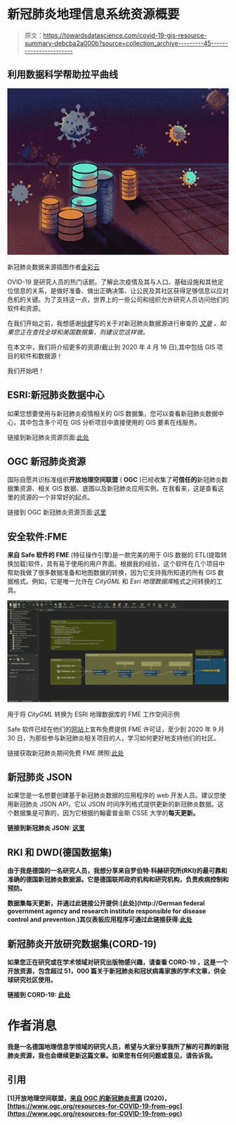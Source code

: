 # 新冠肺炎地理信息系统资源概要

> 原文：<https://towardsdatascience.com/covid-19-gis-resource-summary-debcba2a000b?source=collection_archive---------45----------------------->

## 利用数据科学帮助拉平曲线

![](img/0ad4fdea5195ae83aafd48cac786b03e.png)

新冠肺炎数据来源插图作者[金彩云](https://www.linkedin.com/in/ChaeyunKim)

OVID-19 是研究人员的热门话题。了解此次疫情及其与人口、基础设施和其他定位信息的关系，是做好准备、做出正确决策、让公民及其社区获得足够信息以应对危机的关键。为了支持这一点，世界上的一些公司和组织允许研究人员访问他们的软件和资源。

在我们开始之前，我想感谢[徐健](https://medium.com/u/8d1b81e7d0b1?source=post_page-----debcba2a000b--------------------------------)写的关于对新冠肺炎数据源进行审查的 [*文章*](/a-short-review-of-covid-19-data-sources-ba7f7aa1c342) *。如果您正在查找全球和美国数据集，则建议您这样做。*

在本文中，我们将介绍更多的资源(截止到 2020 年 4 月 16 日),其中包括 GIS 项目的软件和数据源！

我们开始吧！

## ESRI:新冠肺炎数据中心

如果您想要使用与新冠肺炎疫情相关的 GIS 数据集，您可以查看新冠肺炎数据中心，其中包含多个可在 GIS 分析项目中直接使用的 GIS 要素在线服务。

链接到新冠肺炎资源页面:[此处](https://coronavirus-resources.esri.com/#get-data)

## OGC 新冠肺炎资源

国际自愿共识标准组织**开放地理空间联盟** ( **OGC** )已经收集了**可信任的**新冠肺炎数据集资源、相关 GIS 数据、底图以及新冠肺炎应用实例。在我看来，这是查看这里的资源的一个非常好的起点。

链接到 OGC 新冠肺炎资源页面:[这里](https://www.ogc.org/resources-for-COVID-19-from-ogc)

## 安全软件:FME

**来自 **Safe** 软件的 FME** (特征操作引擎)是一款完美的用于 GIS 数据的 ETL(提取转换加载)软件，具有易于使用的用户界面。根据我的经验，这个软件在几个项目中帮助我做了很多数据准备和地图数据的转换，因为它支持我所知道的所有 GIS 数据格式。例如，它是唯一允许在 *CityGML* 和 *Esri 地理数据库*格式之间转换的工具。

![](img/d50ca29acd7873fdffec8e5bc3712b5d.png)

用于将 *CityGML* 转换为 ESRI 地理数据库的 FME 工作空间示例

Safe 软件已经在他们的[网站](https://www.safe.com/covid-19/)上宣布免费提供 FME 许可证，至少到 2020 年 9 月 30 日，为那些参与新冠肺炎相关项目的人，学习如何更好地支持他们的社区。

链接获取新冠肺炎期间免费 FME 牌照:[此处](https://www.safe.com/free-fme-licenses/covid-19/)

## 新冠肺炎 JSON

如果您是一名想要创建基于新冠肺炎数据的应用程序的 web 开发人员。建议您使用新冠肺炎 JSON API，它以 JSON 时间序列格式提供更新的新冠肺炎数据。这个数据集是可靠的，因为它根据约翰霍普金斯 CSSE 大学的[](https://github.com/CSSEGISandData/COVID-19)**每天更新。**

**链接到新冠肺炎 JSON: [这里](https://github.com/pomber/covid19)**

## **RKI 和 DWD(德国数据集)**

**由于我是德国的一名研究人员，我想分享来自罗伯特·科赫研究所(RKI)的最可靠和准确的德国新冠肺炎数据源。它是德国联邦政府机构和研究机构，负责疾病控制和预防。**

**数据集每天更新，并通过此链接公开提供:[此处](http://German federal government agency and research institute responsible for disease control and prevention.)其仪表板应用程序可通过此链接获得:[此处](https://experience.arcgis.com/experience/478220a4c454480e823b17327b2bf1d4)**

## **新冠肺炎开放研究数据集(CORD-19)**

**如果您正在研究或在学术领域对研究出版物感兴趣，请查看 **CORD-19** ，这是一个开放资源，包含超过 51，000 篇关于新冠肺炎和冠状病毒家族的学术文章，供全球研究社区使用。**

**链接到 CORD-19: [此处](https://pages.semanticscholar.org/coronavirus-research)**

# **作者消息**

**我是一名德国地理信息学领域的研究人员，希望与大家分享我所了解的可靠的新冠肺炎资源，我也会继续更新这篇文章。如果您有任何问题或意见，请告诉我。**

## **引用**

**[1]开放地理空间联盟，[来自 OGC 的新冠肺炎资源](https://www.ogc.org/resources-for-COVID-19-from-ogc) (2020)，[https://www.ogc.org/resources-for-COVID-19-from-ogc](https://www.ogc.org/resources-for-COVID-19-from-ogc)**